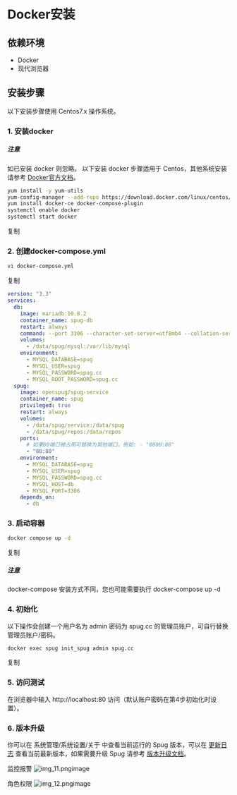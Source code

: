 # Docker安装
## 依赖环境

- Docker
- 现代浏览器
## 安装步骤
以下安装步骤使用 Centos7.x 操作系统。
### 1. 安装docker
##### 注意
如已安装 docker 则忽略。
以下安装 docker 步骤适用于 Centos，其他系统安装请参考 [Docker官方文档](https://docs.docker.com/engine/install/#server)。
```bash
yum install -y yum-utils
yum-config-manager --add-repo https://download.docker.com/linux/centos/docker-ce.repo
yum install docker-ce docker-compose-plugin
systemctl enable docker
systemctl start docker
```
复制
### 2. 创建docker-compose.yml
```bash
vi docker-compose.yml
```
复制
```yaml
version: "3.3"
services:
  db:
    image: mariadb:10.8.2
    container_name: spug-db
    restart: always
    command: --port 3306 --character-set-server=utf8mb4 --collation-server=utf8mb4_unicode_ci
    volumes:
      - /data/spug/mysql:/var/lib/mysql
    environment:
      - MYSQL_DATABASE=spug
      - MYSQL_USER=spug
      - MYSQL_PASSWORD=spug.cc
      - MYSQL_ROOT_PASSWORD=spug.cc
  spug:
    image: openspug/spug-service
    container_name: spug
    privileged: true
    restart: always
    volumes:
      - /data/spug/service:/data/spug
      - /data/spug/repos:/data/repos
    ports:
      # 如果80端口被占用可替换为其他端口，例如: - "8000:80"
      - "80:80"
    environment:
      - MYSQL_DATABASE=spug
      - MYSQL_USER=spug
      - MYSQL_PASSWORD=spug.cc
      - MYSQL_HOST=db
      - MYSQL_PORT=3306
    depends_on:
      - db
```
### 3. 启动容器
```bash
docker compose up -d
```
复制
##### 注意
docker-compose 安装方式不同，您也可能需要执行 docker-compose up -d
### 4. 初始化
以下操作会创建一个用户名为 admin 密码为 spug.cc 的管理员账户，可自行替换管理员账户/密码。
```bash
docker exec spug init_spug admin spug.cc
```
复制
### 5. 访问测试
在浏览器中输入 http://localhost:80 访问（默认账户密码在第4步初始化时设置）。
### 6. 版本升级
你可以在 系统管理/系统设置/关于 中查看当前运行的 Spug 版本，可以在 [更新日志](https://spug.cc/docs/change-log) 查看当前最新版本，如果需要升级 Spug 请参考 [版本升级文档](https://spug.cc/docs/update-version)。


监控报警
![img_11.png](img_11.png)image

角色权限
![img_12.png](img_12.png)image

